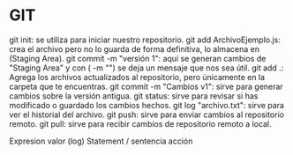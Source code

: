 # GIT

git init: se utiliza para iniciar nuestro repositorio.
git add ArchivoEjemplo.js: crea el archivo pero no lo guarda de forma definitiva, lo almacena en (Staging Area).
git commit -m "versión 1": aquí se generan cambios de "Staging Area" y con ( -m "") se deja un mensaje que nos sea útil.
git add .: Agrega los archivos actualizados al repositorio, pero únicamente en la carpeta que te encuentras.
git commit -m "Cambios v1": sirve para generar cambios sobre la versión antigua.
git status: sirve para revisar si has modificado o guardado los cambios hechos.
git log "archivo.txt": sirve para ver el historial del archivo.
git push: sirve para enviar cambios al repositorio remoto.
git pull: sirve para recibir cambios de repositorio remoto a local.

Expresion valor (log)
Statement / sentencia acción
 
